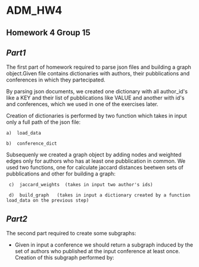 # ADM_HW4
## Homework 4 Group 15

## ___Part1___
The first part of homework required to parse json files and building a graph object.Given file contains dictionaries with authors, their pubblications and conferences in which they partecipated.

By parsing json documents, we created one dictionary with all author_id's like a KEY and their list of pubblications like VALUE and another with id's and conferences, which we used in one of the exercises later.

Creation of dictionaries is performed by two function which takes in input only a full path of the json file:

    a)  load_data

    b)  conference_dict

Subsequenly we created a graph object by adding nodes and weighted edges only for authors who has at least one pubblication in common. We used two functions, one for calculate jaccard distances beetwen sets of pubblications and other for building a graph:

     c)  jaccard_weights  (takes in input two author's ids)

     d)  build_graph   (takes in input a dictionary created by a function load_data on the previous step)

## ___Part2___
The second part required to create some subgraphs:

   - Given in input a conference we should return a subgraph induced by the set of authors who published at the input conference at least once. Creation of this subgraph performed by:
   
